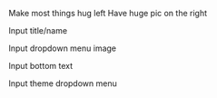 Make most things hug left Have huge pic on the right 

Input title/name

Input dropdown menu image

Input bottom text

Input theme dropdown menu

